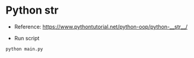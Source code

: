 # Python __str__

- Reference: https://www.pythontutorial.net/python-oop/python-__str__/

- Run script

```bash
python main.py
```
